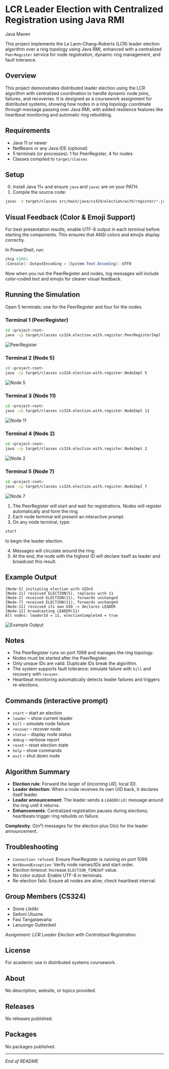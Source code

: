 # LCR Leader Election with Centralized Registration using Java RMI

Java Maven

This project implements the Le Lann–Chang–Roberts (LCR) leader election algorithm over a ring topology using Java RMI, enhanced with a centralized `PeerRegister` service for node registration, dynamic ring management, and fault tolerance.

## Overview

This project demonstrates distributed leader election using the LCR algorithm with centralized coordination to handle dynamic node joins, failures, and recoveries. It is designed as a coursework assignment for distributed systems, showing how nodes in a ring topology coordinate through message passing over Java RMI, with added resilience features like heartbeat monitoring and automatic ring rebuilding.

## Requirements

- Java 11 or newer  
- NetBeans or any Java IDE (optional)  
- 5 terminals (or processes): 1 for PeerRegister, 4 for nodes  
- Classes compiled to `target/classes`  

## Setup

0. Install Java 11+ and ensure `java` and `javac` are on your PATH.  
1. Compile the source code:

```bash
javac -d target/classes src/main/java/cs324/election/with/register/*.java
```

## Visual Feedback (Color & Emoji Support)

For best presentation results, enable UTF-8 output in each terminal before starting the components. This ensures that ANSI colors and emojis display correctly.

In PowerShell, run:

```powershell
chcp 65001
[Console]::OutputEncoding = [System.Text.Encoding]::UTF8
```

Now when you run the PeerRegister and nodes, log messages will include color-coded text and emojis for clearer visual feedback.

## Running the Simulation

Open 5 terminals: one for the PeerRegister and four for the nodes.

### Terminal 1 (PeerRegister)
```bash
cd <project-root>
java -cp target/classes cs324.election.with.register.PeerRegisterImpl
```
![PeerRegister](image)

### Terminal 2 (Node 5)
```bash
cd <project-root>
java -cp target/classes cs324.election.with.register.NodeImpl 5
```
![Node 5](image)

### Terminal 3 (Node 11)
```bash
cd <project-root>
java -cp target/classes cs324.election.with.register.NodeImpl 11
```
![Node 11](image)

### Terminal 4 (Node 2)
```bash
cd <project-root>
java -cp target/classes cs324.election.with.register.NodeImpl 2
```
![Node 2](image)

### Terminal 5 (Node 7)
```bash
cd <project-root>
java -cp target/classes cs324.election.with.register.NodeImpl 7
```
![Node 7](image)

1. The PeerRegister will start and wait for registrations. Nodes will register automatically and form the ring.  
2. Each node terminal will present an interactive prompt.  
3. On any node terminal, type:

```bash
start
```

to begin the leader election.

4. Messages will circulate around the ring.  
5. At the end, the node with the highest ID will declare itself as leader and broadcast this result.

## Example Output

```text
[Node-5] initiating election with UID=5
[Node-11] received ELECTION(5), replaces with 11
[Node-2] received ELECTION(11), forwards unchanged
[Node-7] received ELECTION(11), forwards unchanged
[Node-11] received its own UID -> declares LEADER
[Node-11] broadcasting LEADER(11)
All nodes: leaderId = 11, electionCompleted = true
```

![Example Output](image)

## Notes

- The PeerRegister runs on port 1099 and manages the ring topology.  
- Nodes must be started after the PeerRegister.  
- Only unique IDs are valid. Duplicate IDs break the algorithm.  
- The system supports fault tolerance: simulate failure with `kill` and recovery with `recover`.  
- Heartbeat monitoring automatically detects leader failures and triggers re-elections.  

## Commands (interactive prompt)

- `start` – start an election  
- `leader` – show current leader  
- `kill` – simulate node failure  
- `recover` – recover node  
- `status` – display node status  
- `debug` – verbose report  
- `reset` – reset election state  
- `help` – show commands  
- `exit` – shut down node  

## Algorithm Summary

- **Election rule**: Forward the larger of (incoming UID, local ID).  
- **Leader detection**: When a node receives its own UID back, it declares itself leader.  
- **Leader announcement**: The leader sends a `LEADER(id)` message around the ring until it returns.  
- **Enhancements**: Centralized registration pauses during elections; heartbeats trigger ring rebuilds on failure.  

**Complexity**: O(n²) messages for the election plus O(n) for the leader announcement.

## Troubleshooting

- `Connection refused`: Ensure PeerRegister is running on port 1099.  
- `NotBoundException`: Verify node names/IDs and start order.  
- Election timeout: Increase `ELECTION_TIMEOUT` value.  
- No color output: Enable UTF-8 in terminals.  
- Re-election fails: Ensure all nodes are alive; check heartbeat interval.  

## Group Members (CS324)

- Sione Likiliki  
- Seiloni Utuone  
- Fasi Tangataevaha  
- Lanuongo Guttenbeil  

_Assignment: LCR Leader Election with Centralized Registration._

## License

For academic use in distributed systems coursework.

## About

No description, website, or topics provided.

## Releases

No releases published.

## Packages

No packages published.

---
_End of README_
